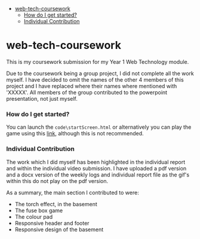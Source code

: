 - [web-tech-coursework](#web-tech-coursework)
    - [How do I get started?](#how-do-i-get-started)
    - [Individual Contribution](#individual-contribution)

# web-tech-coursework
This is my coursework submission for my Year 1 Web Technology module. 

Due to the coursework being a group project, I did not complete all the work myself. I have decided to omit the names of the other 4 members of this project and I have replaced where their names where mentioned with 'XXXXX'. All members of the group contributed to the powerpoint presentation, not just myself.

### How do I get started? ###
You can launch the ```code\startScreen.html``` or alternatively you can play the game using this [link](https://web-tech-coursework.netlify.app/), although this is not recommended.

### Individual Contribution ###
The work which I did myself has been highlighted in the individual report and within the individual video submission. I have uploaded a pdf version and a docx version of the weekly logs and individual report file as the gif's within this do not play on the pdf version. 

As a summary, the main section I contributed to were:
* The torch effect, in the basement 
* The fuse box game
* The colour pad
* Responsive header and footer
* Responsive design of the basement
